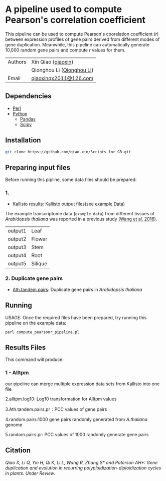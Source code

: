 # A pipeline used to compute Pearson's correlation coefficient  

This pipeline can be used to compute Pearson's coorelation coefficient (*r*) between expression profiles of gene pairs derived from different modes of gene duplication. Meanwhile, this pipeline can automatically generate 10,000 random gene pairs and compute *r* values for them.

| | |
| --- | --- |
| Authors | Xin Qiao ([qiaoxin](https://github.com/qiao-xin)) |
| | Qionghou Li ([Qionghou Li](https://github.com/LQHHHHH)) |
| Email   | <qiaoxinqx2011@126.com> |

## Dependencies
- [Perl](https://www.perl.org/)
- [Python](https://www.python.org/)
  - [Pandas](http://pandas.pydata.org/)
  - [Scipy](https://www.scipy.org/)
 
 ## Installation

```bash
git clone https://github.com/qiao-xin/Scripts_for_GB.git
```

## Preparing input files

Before running this pipline, some data files should be prepared:

### 1. 

- [Kallisto results](https://github.com/qiao-xin/Scripts_for_GB/tree/master/compute_pearson_r/example_data): [Kallisto](http://pachterlab.github.io/kallisto/about.html) output files(see [example Data](https://github.com/qiao-xin/Scripts_for_GB/tree/master/compute_pearson_r/example_data))

The example transcriptome data (```example_data```) from different tissues of  *Arabidopsis thaliana*  was reported in a previous study [(Wang et al. 2016)](http://www.plantphysiol.org/content/172/1/427.abstract). 

|||
| --- | --- |
| output1 | Leaf |
| output2 | Flower |
| output3 | Stem |
| output4 | Root |
| output5 | Silique |

### 2. Duplicate gene pairs

- [Ath.tandem.pairs](https://github.com/qiao-xin/Scripts_for_GB/blob/master/compute_pearson_r/Ath.tandem.pairs): Duplicate gene pairs in *Arabidopsis thaliana* 


## Running

USAGE:
Once the required files have been prepared, try running this pipeline on the example data:

```coding
perl compute_pearsonr_pipeline.pl
```

## Results Files
This command will produce:

### 1 - Alltpm
our pipeline can merge multiple expression data sets from Kallisto into one file

2.alltpm.log10: Log10 transformation for Alltpm values

3.Ath.tandem.pairs.pr：PCC values of gene pairs

4.random.pairs:1000 gene pairs randomly generated from *A.thaliana* genome

5.random.pairs.pr: PCC values of 1000 randomly generate gene pairs

## Citation
*Qiao X, Li Q, Yin H, Qi K, Li L, Wang R, Zhang S\* and Paterson AH\*: Gene duplication and evolution in recurring polyploidization-diploidization cycles in plants. Under Review.*
